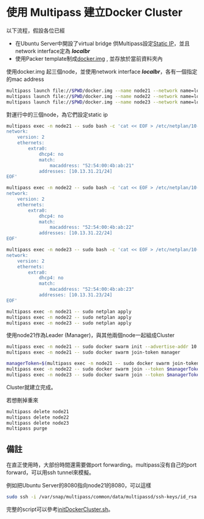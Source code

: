 # 使用 Multipass 建立Docker Cluster

以下流程，假設各位已經
- 在Ubuntu Server中開設了virtual bridge 供Multipass設定[Static IP](MultipassStaticIpCN.md)，並且network interface定為 ***localbr***
- 使用Packer template制成[docker.img](https://github.com/macauyeah/ubuntuPackerImage/blob/main/template.json) , 並存放於當前資料夾內


使用docker.img 起三個node，並使用network interface ***localbr***，各有一個指定的mac address
```bash
multipass launch file://$PWD/docker.img --name node21 --network name=localbr,mode=manual,mac="52:54:00:4b:ab:21"
multipass launch file://$PWD/docker.img --name node22 --network name=localbr,mode=manual,mac="52:54:00:4b:ab:22"
multipass launch file://$PWD/docker.img --name node23 --network name=localbr,mode=manual,mac="52:54:00:4b:ab:23"
```

對運行中的三個node，為它們設定static ip
```bash
multipass exec -n node21 -- sudo bash -c 'cat << EOF > /etc/netplan/10-custom.yaml
network:
    version: 2
    ethernets:
        extra0:
            dhcp4: no
            match:
                macaddress: "52:54:00:4b:ab:21"
            addresses: [10.13.31.21/24]
EOF'

multipass exec -n node22 -- sudo bash -c 'cat << EOF > /etc/netplan/10-custom.yaml
network:
    version: 2
    ethernets:
        extra0:
            dhcp4: no
            match:
                macaddress: "52:54:00:4b:ab:22"
            addresses: [10.13.31.22/24]
EOF'

multipass exec -n node23 -- sudo bash -c 'cat << EOF > /etc/netplan/10-custom.yaml
network:
    version: 2
    ethernets:
        extra0:
            dhcp4: no
            match:
                macaddress: "52:54:00:4b:ab:23"
            addresses: [10.13.31.23/24]
EOF'

multipass exec -n node21 -- sudo netplan apply
multipass exec -n node22 -- sudo netplan apply
multipass exec -n node23 -- sudo netplan apply
```

使用node21作為Leader (Manager)，與其他兩個node一起組成Cluster
```bash
multipass exec -n node21 -- sudo docker swarm init --advertise-addr 10.13.31.21
multipass exec -n node21 -- sudo docker swarm join-token manager

managerToken=$(multipass exec -n node21 -- sudo docker swarm join-token manager -q)
multipass exec -n node22 -- sudo docker swarm join --token $managerToken 10.13.31.21:2377
multipass exec -n node23 -- sudo docker swarm join --token $managerToken 10.13.31.21:2377
```

Cluster就建立完成。

若想刪掉重來
```bash
multipass delete node21
multipass delete node22
multipass delete node23
multipass purge
```

## 備註
在直正使用時，大部份時間還需要做port forwarding。multipass沒有自己的port forward，可以用ssh tunnel來模擬。

例如把Ubuntu Server的8080指向node21的8080，可以這樣
```bash
sudo ssh -i /var/snap/multipass/common/data/multipassd/ssh-keys/id_rsa -L 0.0.0.0:8080:10.13.31.21:8080 ubuntu@10.13.31.21
```

完整的script可以參考[initDockerCluster.sh](https://github.com/macauyeah/ubuntuPackerImage/blob/main/initDockerCluster.sh)。